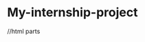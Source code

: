 # My-internship-project
//html parts 
<html>

<head>
    <meta charset="utf-8">
    <meta http-equiv="X-UA-compatible" content="IE=edge">
     <meta name="viewport" content="width=device-width,initial-scale=1.0">
    <title> business develpment website</title->
    <link rel="stylesheet" href="https://cdnjs.cloudflare.com/ajax/libs/font-awesome/6.4.2/css/all.min.css">
    <link rel="stylesheet" href="css/style.css">
    <script src="js/sona.js"></script>     

    
<body>
    <header class="header">
        <a href="#"class="logo">
            <img src= "C:\Users\sonali\Downloads\business logo.jpg" alt="">
        </a>
    <nav class="navbar">

        <a href="">home </a></li>
         <a href="">service </a></li>
         <a href="">about </a></li>
         <a href="">contact</a></li>

    </nav>
    <div class="icons">
        <div class="fas fa-search" id="search-btn"></div>
        <div class="fas fa-bars" id="menu-btn"></div>
        <div class="fas fa-shopping-cart" id="cart-btn"></div>
    </div>
    <div class="search-form">
        <input type="search"id="search-box"placeholder="search here....">
        <label for="search-box" class="fas fa-search"></label>
    </div>
    <div class="cart-item">
        <span class="fas fa-times"></span>
        <img src="C:\Users\sonali\Downloads\red.jpg"> alt="">
        <div class="content">
            <h3>cart-item 01</h3>
            <div class="price">115</div>
        </div>
    </div>
    <div class="cart-item">
        <span class="fas fa-times"></span>
        <img src="C:\Users\sonali\Downloads\8.jpg"> alt="">
        <div class="content">
            <h3>cart-item 01</h3>
            <div class="price">115</div>
        </div>
    </div>
    <div class="cart-item">
        <span class="fas fa-times"></span>
        <img src="C:\Users\sonali\Downloads\cooler.jpg"> alt="">
        <div class="content">
            <h3>cart-item 01</h3>
            <div class="price">115</div>
        </div>
    </div>
    <a href="#" class="btn"> checkout now</a>

</header>
<section class="home" id="home"
<div class="content">
    <h3>welcome to our shop</h3>
    <p>Lorem ipsum dolor sit, amet consectetur adipisicing elit. Nihil aut vitae reiciendis! Voluptatibus, dignissimos? Voluptatum debitis facilis ab nostrum. Beatae quos eum odit minus ab blanditiis laborum odio qui perspiciatis.</p>
    <a href="#"class="btn">get yours now</a>
</section>
<section class="about" id="about">
    <h1 class="heading"><span>about</span>us</h1>
    <div class="row">
        <div class="image">
            <img src="C:\Users\sonali\Downloads\laptop.jpg" alt="">
        </div>
        <div class="content">
            <h3>what makes our shop special?</h3>
            <p>Lorem ipsum dolor, sit amet consectetur adipisicing elit. Quibusdam, tempora?</p>
            <a href="#"class='btn'>learn more</a>
        </div>
    </div>

</section>
<section class="product" id="product">
    <h1 class="heading">our<span>products</span> </h1>
    <div class="box-container">
        <div class="box"> 
          <div class="icons">
    <a href="#"class="fas fa-shopping-cart"></a> 
    <a href="#"class="fas fa-heart"></a> 
    <a href="#"class="fas fa-eye"></a>
          </div>
          <div class="image"></div>
           <img src="C:\Users\sonali\Downloads\R.jpg" alt="">
        </div>
        <div class="content">
            <div class="stars">
                <i class="fas fa-star"></i>
                <i class="fas fa-star"></i>
                <i class="fas fa-star"></i>
                <i class="fas fa-star"></i>
                <i class="fas fa-star-half-alt"></i>
</div>
<div class="price">r.s.20000<span>r.s.23000</span></div>
        </div>
    </div>
    <div class="box"> 
        <div class="icons">
  <a href="#"class="fas fa-shopping-cart"></a> 
  <a href="#"class="fas fa-heart"></a> 
  <a href="#"class="fas fa-eye"></a>
        </div>
        <div class="image"></div>
         <img src="C:\Users\sonali\Downloads\th.jpg" alt="">
      </div>
      <div class="content">
          <div class="stars">
              <i class="fas fa-star"></i>
              <i class="fas fa-star"></i>
              <i class="fas fa-star"></i>
              <i class="fas fa-star"></i>
              <i class="fas fa-star-half-alt"></i>
</div>
<div class="price">r.s.20500<span>r.s.23700</span></div>
      </div>
    </div>
    <div class="box"> 
        <div class="icons">
  <a href="#"class="fas fa-shopping-cart"></a> 
  <a href="#"class="fas fa-heart"></a> 
  <a href="#"class="fas fa-eye"></a>
        </div>
        <div class="image"></div>
         <img src="C:\Users\sonali\Downloads\OIP.jpg" alt="">
      </div>
      <div class="content">
          <div class="stars">
              <i class="fas fa-star"></i>
              <i class="fas fa-star"></i>
              <i class="fas fa-star"></i>
              <i class="fas fa-star"></i>
              <i class="fas fa-star-half-alt"></i>
</div>
<div class="price">r.s.60000<span>r.s.63000</span></div>
      </div>
  </div>
    
</div>

</section>
<section class="contact" id="contact">
    <h1 class="heading"><span>contact</span>us</h1>
    <div class="row">
        
    <i frame  class="map" src="https://www.google.com/maps/embed?pb=!1m18!1m12!1m3!1d14745.03094860671!2d88.3566968002005!3d22.49451112275539!2m3!1f0!2f0!3f0!3m2!1i1024!2i768!4f13.1!3m3!1m2!1s0x3a02713b257b4201%3A0x823fbc7ff044ca83!2sJadavpur%2C%20Kolkata%2C%20West%20Bengal!5e0!3m2!1sen!2sin!4v1698571399214!5m2!1sen!2sin" width="600" height="450" style="border:0;" allowfullscreen="" loading="lazy" referrerpolicy="no-referrer-when-downgrade"></iframe>"
        <form action="">
            <h3>get in touch</h3>
            <div class="inputbox">
                <span class="fas fa-user"></span>
                 <input type="text" placeholder="name">
                
            </div>
            <div class="inputbox">
                <span class="fas fa-envelope"></span>
                 <input type="email" placeholder="email">
            </div>
            <div class="inputbox">
                <span class="fas fa-phone"></span>
                 <input type="number" placeholder="number">
            </div>
            <input type="submit" value="contact now" class="btn">
                    

        </form>
    </div>
</section>
<section class="footer">
    <div class="share">
        <a href="#" class="fab fa-facebook-f"></a>
        <a href="#" class="fab fa-twitter-"></a>
        <a href="#" class="fab fa-instagram"></a>
        <a href="#" class="fab fa-linkedin"></a>


    </div>
    <div class="link">
        <a href="#">home</a>
        <a href="#">product</a>
        <a href="#">about</a>
        <a href="#">contact</a>
    </div>
    <div class="credit">created by<span>miss webdesigner sonali</span>|all rights reserved</div>
</section>

</body>
</head>

</html>
// HTML ends
// css parts
@import url('https://fonts.googleapis.com/css2?family=Roboto:ital,wght@0,300;1,100;1,300&display=swap');
:root{
    --maincolor:#d3ad7f;
    --black:#13131a;
    --bg:#010103;
    --border:1rem solid rgba(255,255,255,.3)
}
*{
    font-family:'Roboto', sans-serif;
    margin:0;padding:0;
    box-sizing:border-box;
    outline:none;border:none;
    text-decoration:none;
    text-transform:capitalize;
    transition:2s linear;
}
html{
    font-size: 62.%;
    overflow-x: hidden;
    scroll-padding-top: 9rem;
    scroll-behavior: smooth;
}
body{
    background: var(--main);
}
section{
    padding: 2rem 7%;
}
.heading{
    text-align: center;
    color: #fff;
    text-transform: uppercase;
    padding-bottom: 3.5rem;
    font-size: 4rem;
}
.heading span{
    color:var(--main);
    text-transform: uppercase;
}
.btn{
    margin-top: 1rem;
    display: inline;
    padding: 7rem 3rem;
    font-size: 1.7rem;
    color: #fff;
    background: var(--main);
    cursor: pointer;

}
.btn:hover{
    letter-spacing: .2rem;

}
.header{
    background: var(--main);
    display: flex;
    align-items: center;
    justify-content: space-between;
    padding: 1.5rem 7%;
    border-bottom: var(--border);
    position: fixed;
    top:0;left: 0;right: 0;
    z-index: 1000;
    
}
.header .logo img{
    height: 6rem;
}
.header .navbar a{
   margin: 0 1rem;
   font-size: 1.6rem;
   color: #fff;  
}
.header .navbar a:hover{
    color: var(--main);
    border-bottom: .1rem solid var(--main);
    padding-bottom: .5rem;
}
.header.icons div{
    color: aliceblue;
    cursor:pointer ;
    font-size: 1.5rem;
    margin-left: 2rem;
}
.header.icons div{
    color: aliceblue;
}
#menu-btn{
    display: none;
}
.header .search.form{
    position: absolute;
    top: 115%;right: 7%;
    background: #fff;
    width: 30rem;
    height: 5rem;
    display: flex;
    align-items: center;
    transform: scaleY(0);
    transform: origin;
}
.header .search.form input{
    height: 100%;
    width: 10px;
    font-size: 1.6rem;
    color: var(--black);
    padding: 1rem;
    text-transform: none;
}
.header .search.form label{
    cursor: pointer;
    font-size: 2.2rem;
    margin-right: 1.5rem;
    color: var(--black);
}
.header .search.form label:hover{
    color: var(--main);
}
.header.cart-items-container{
    position: absolute;
    top: 100%;right: 0;
    height: calc(100vh - 9.5rem);
    width: 35rem;
    background: #fff;
    padding: 0 1.5 rem;
}
.header.cart-items-container.cart-item{
    position: relative;
    margin: 2rem 0;
    display: flex;
    align-items: center;
    gap: 1.5em;
}
.header.cart-items-container.cart-item .fa-times{
    position: absolute;
    top:1rem;right: 1rem;
    font-size: 2rem;
    cursor: pointer;
    color: var(--black);
}
.header.cart-items-container.cart-item .fa-times:hover{
    color:var(--main)
}
    .header.cart-items-container.cart-item img{
        height: 6rem;
    }
    .header.cart-items-container.cart-item .content h3{
        font-size: 2rem;
        color: var(--black);
        padding-bottom: .5rem;
    }
    .header.cart-items-container.cart-item .content.price{
        font-size: 1.5rem;
        color: var(--black);
    }
    .header.cart-items-container.btn{
        width: 100;
        text-align:center ;
    }
    .home{
        min-height: 100vh;
        display: flex;
        align-items: center;
        background: url(C:\Users\sonali\Downloads\Business-background.jpg) no-repeat;
        background-size: cover;
        background-position: center;
    }
    .home.content{
        max-width: 60rem;

    }
    .home.content h3{
        font-size: 6rem;
        text-transform: uppercase;
        color: #fff;

    }
    .home.content p{
        font-size:2rem;
        font-weight: lighter;
        line-height: 1.8;
        padding: 1rem 0;
        color: #eee;

    }
    .about.row{
        display: flex;
        align-items:center ;
        background: var(--black);
        flex-wrap: wrap;
    }
    .about.row.image{
        flex:1 1 45rem;
        
        }
    
    .about.row.image img{
        width: 100%;
       }

      .about.row.content{
        flex:1 1 45rem;
        padding: 2rem;
      }
      .about.row.conten h3{
        font-size: 3rem;
        color: #fff;
      }
      .about.row.content p{
        font-size: 1.6rem;
        color: #ccc;
        padding:1rem 0;
        line-height:1.8;
      }
      .product .box-container{
        display: grid;
        grid-template-columns: repeat(auto-fit,minmax(30rem,1fr));
        gap: 1.5rem;
      }

.product .box-container.box{
    text-align: center;
    border:var(--border);
    padding: 2rem;
}
.product .box-container.box.icon a{
    height: 5rem;
    width: 5rem;
    line-height: 5rem;
    font-size: 2rem;
    border: var(--border);
    color:#fff;
    margin: 3rem;
}
.product .box-container.box.icon a:hover{
    background: var(--maincolor);
}
.product .box-container.box.image{
    padding: 2.5rem 0;
}
.product .box-container.box.image img{
    height: 25rem;
}
.product .box-container.box.content .star{
    padding: 1.5rem;
}
.product .box-container.box.content .star i{
    font-size: 1.7rem;
    color: var(--maincolor);
}
.product .box-container.box.content .price{
    color: #fff;
    font-size: 2.5rem;

}
.product .box-container.box.content .price span{
    text-decoration: line-through;
    font-weight: lighter;
    font-size: 1.5rem;
}
.contact.row{
    display: flex;
    align-items: center;
    background: var(--black);
    flex-wrap: wrap;
    gap:1rem;
}
.contact.row.map{
    flex:1 1 45rem;
    width: 100%;
    object-fit: cover;
}
.contact.row form{
    flex:1 1 45rem;
    padding: 5rem;
}
.contact.row.form h3{
    text-transform: uppercase;
    font-size: 3.5rem;
    color:#fff
}
.contact.row.form.inputbox{
    display: flex;
    align-items: center;
    margin-top: 2rem;
    margin-bottom: 2rem ;
    background: var(--black);
    border: var(--border);
}
.contact.row.form.inputbox span{
    color: #fff;
    font-size: 2rem;
    padding-left: 2rem;

}
.contact.row.form.inputbox input{
    width: 100%;
    padding: 2rem;
    font-size: 1.7rem;
    color: #fff;
    text-transform: none;
    background: none;

}
.footer{
    background: var(--black);
    text-align: center;

}
.footer.share{
    padding: 1rem 0;
}
.footer.share a{
    height: 5rem;
    width: 5rem;
    line-height: 5rem;
    font-size: 2rem;
    color: #fff;
    border:var(--border);
    margin: .3rem;
    border-radius: 50%;
}
.footer.share a:hover{
    background-color: var(--maincolor);
}
.footer.links{
    display: flex;
    justify-content: center;
    flex-wrap: wrap;
    padding: 2rem 0;
 
    gap:1rem;
}
.footer.links a{
    padding: 7rem;
    color: #fff;
    border: var(--border);
    font-size: 2rem;
}
.footer.links a:hover{
   background-color:var(--maincolor);
}
.footer .credit{
    font-size: 2rem;
    color: #fff;
    font-weight: lighter;
    padding: 1.5rem;
}
.footer .credit span{
    color: var(--maincolo);
}


















































/*media queries */
@media (max-width:991px)
html{
    font-size: 55%;

}
.header{
    padding: 1.5rem 2rem;
}
section{
    padding: 2rem ;
}
@media (max-width:991px){
html{
    font-size: .55%;

}
}
header{
    padding: 1.5rem .2rem;
}
@media (max-width:768px)


#menu-btn{
    display: inline-block;
}
.header .navbar{
    position: absolute;
    top:100%;right: 0;
    background: #fff;
    width: 30rem;
    height: calc(100vh -9.5rem);
}
.header.navbar.active{
    right: 0;
}
.header .navbar a{
    color: var(--black);
    display: block;
    margin: 1.5rem;
    padding: .5rem;
    font-size: 2rem;
}
.header.cart-items-container{
    position: absolute;
    top: 100%;right: -100%;
    height: calc(100vh -9.5rem);
    width: 35rem;
    background: #fff;
    padding: 0 1.5rem;

}
.header.cart-items-container.active{
    right: 0;
}
.header.cart-items-container.cartitem{
    position: relative;
    margin: 2rem 0;
    display: flex;
    align-items: center;
}
.header.search-form{
    position: absolute;
    top: 115%;right: 7%;
    background: #fff;
    width: 50rem;
    display: flex;
    align-items: center;
    transform: scaleY(0);
    transform-origin: top;
    
    
}
.header.header.search-form.active{
    transform: scaleY(1);
}
.header.header.search-form input{
    height: 100%;
    width: 100%;
    font-size: 1.6rem;
    color: var(--black);
    padding: 1rem;
    text-transform: none;
}
@media (max-width:768px)


#menu-btn{
    display: inline-block;
}
.header .navbar{
    position: absolute;
    top:100%;right: 0;
    background: #fff;
    width: 30rem;
    height: calc(100vh -9.5rem);
}
.header.navbar.active{
    right: 0;
}
.header .navbar a{
    color: var(--black);
    display: block;
    margin: 1.5rem;
    padding: .5rem;
    font-size: 2rem;
}

.header.search-form{
    width: 90%;
    right: 2rem;
 .home{
    background-position:left;
    justify-content: center;
    text-align: center;
 }  
 .home.content h3{
    font-size: 4.5rem;
 }
 .home.content p{
    font-size: 1.5rem;
 }  
    
}
@media (max-width:450px)
html{
    font-size: .50%;

}
// css ends
// java script parts
let navbar=document.querySelector('.navbar');
document.querySelector('#menu-btn').oncllick=()=>{
    navbar.classList.toggle('active');
    searchform.classList.remove('active');
    cartItem.classList.remove('active');

}
let searchform=document.querySelector('.search-form');
document.querySelector('#search-btn').oncllick=()=>{
    searchform.classList.toggle('active');
    navbar.classList.remove('active');
    cartItem.classList.remove('active');
}
let cartItem=document.querySelector('.cart-items-container');
document.querySelector('#cart-btn').oncllick=()=>{
    cartItem.classList.toggle('active');
    navbar.classList.remove('active');
    searchform.classList.remove('active');

}
window.onscroll=()=>{
    navbar.classList.remove('active');
    searchform.classList.remove('active');
    cartItem.classList.remove('active');

}
// javascript ends
